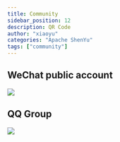 ```yaml
---
title: Community
sidebar_position: 12
description: QR Code
author: "xiaoyu"
categories: "Apache ShenYu"
tags: ["community"]
---
```


## WeChat public account

![](/img/qrcode/WechatIMG127.jpeg)

## QQ Group

![](/img/community/qq_group.jpg)
